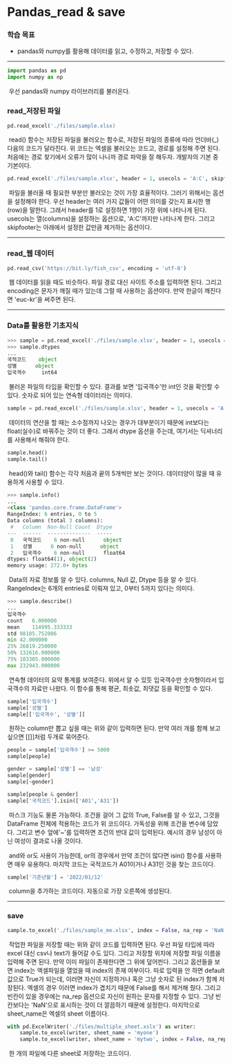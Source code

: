 # Pandas_read & save



### 학습 목표

- pandas와 numpy를 활용해 데이터를 읽고, 수정하고, 저장할 수 있다.



---



```python
import pandas as pd
import numpy as np
```

​	우선 pandas와 numpy 라이브러리를 불러온다.



### read_저장된 파일

```python
pd.read_excel('./files/sample.xlsx)
```

​	read() 함수는 저장된 파일을 불러오는 함수로, 저장된 파일의 종류에 따라 언더바(_) 다음의 코드가 달라진다. 위 코드는 엑셀을 불러오는 코드고, 경로를 설정해 주면 된다. 처음에는 경로 찾기에서 오류가 많이 나니까 경로 파악을 잘 해두자. 개발자의 기본 중 기본이다.



```python
pd.read_excel('./files/sample.xlsx', header = 1, usecols = 'A:C', skipfooter = 2)
```

​	파일을 불러올 때 필요한 부분만 불러오는 것이 가장 효율적이다. 그러기 위해서는 옵션을 설정해야 한다. 우선 header는 여러 가지 값들이 어떤 의미를 갖는지 표시한 행(row)을 말한다. 그래서 header를 1로 설정하면 1행이 가장 위에 나타나게 된다. usecols는 열(columns)을 설정하는 옵션으로, 'A:C'까지만 나타나게 한다. 그리고 skipfooter는 아래에서 설정한 값만큼 제거하는 옵션이다.  



---



### read_웹 데이터

```python
pd.read_csv('https://bit.ly/fish_csv', encoding = 'utf-8')
```

​	웹 데이터를 읽을 때도 비슷하다. 파일 경로 대신 사이트 주소를 입력하면 된다. 그리고 encoding은 문자가 깨질 때가 있는데 그럴 때 사용하는 옵션이다. 만약 한글이 깨진다면 'euc-kr'을 써주면 된다.



---



### Data를 활용한 기초지식

```python
>>> sample = pd.read_excel('./files/sample.xlsx', header = 1, usecols = 'A:C', skipfooter = 2)
>>> sample.dtypes
...
국적코드    object
성별      object
입국객수     int64
```

​	불러온 파일의 타입을 확인할 수 있다. 결과를 보면 '입국객수'만 int인 것을 확인할 수 있다. 숫자로 되어 있는 연속형 데이터라는 의미다.



```python
sample = pd.read_excel('./files/sample.xlsx', header = 1, usecols = 'A:C', skipfooter = 2, dtype = {'입국객수':np.float64})
```

​	데이터의 연산을 할 때는 소수점까지 나오는 경우가 대부분이기 때문에 int보다는 float(실수)로 바꿔주는 것이 더 좋다. 그래서 dtype 옵션을 주는데, 여기서는 딕셔너리를 사용해서 해줘야 한다.



```python
sample.head()
sample.tail()
```

​	head()와 tail() 함수는 각각 처음과 끝의 5개씩만 보는 것이다. 데이터양이 많을 때 유용하게 사용할 수 있다.



```python
>>> sample.info()
...
<class 'pandas.core.frame.DataFrame'>
RangeIndex: 6 entries, 0 to 5
Data columns (total 3 columns):
 #   Column  Non-Null Count  Dtype  
---  ------  --------------  -----  
 0   국적코드    6 non-null      object 
 1   성별      6 non-null      object 
 2   입국객수    6 non-null      float64
dtypes: float64(1), object(2)
memory usage: 272.0+ bytes
```

​	Data의 자료 정보를 알 수 있다. columns, Null 값, Dtype 등을 알 수 있다. RangeIndex는 6개의 entries로 이뤄져 있고, 0부터 5까지 있다는 의미다.



```python
>>> sample.describe()
...
입국객수
count	6.000000
mean	114995.333333
std	98105.752006
min	42.000000
25%	26819.250000
50%	132616.000000
75%	183305.000000
max	232943.000000
```

​	연속형 데이터의 요약 통계를 보여준다. 위에서 알 수 있듯 입국객수만 숫자형이라서 입국객수의 자료만 나왔다. 이 함수를 통해 평균, 최솟값, 최댓값 등을 확인할 수 있다.



```python
sample['입국객수']
sample['성별']
sample[['입국객수', '성별']]
```

​	원하는 column만 뽑고 싶을 때는 위와 같이 입력하면 된다. 만약 여러 개를 함께 보고 싶으면 [[]]처럼 두개로 묶어준다.



```python
people = sample['입국객수'] >= 5000
sample[people]

gender = sample['성별'] == '남성'
sample[gender]
sample[~gender]

sample[people & gender]
sample['국적코드'].isin(['A01','A31'])
```

​	마스크 기능도 물론 가능하다. 조건을 걸어 그 값의 True, False를 알 수 있고, 그것을 DataFrame 전체에 적용하는 코드가 위 코드이다. 가독성을 위해 조건을 변수에 담았다. 그리고 변수 앞에'~'를 입력하면 조건의 반대 값이 입력된다. 예시의 경우 남성이 아닌 여성이 결과로 나올 것이다.

​	and와 or도 사용이 가능한데, or의 경우에서 만약 조건이 많다면 isin() 함수를 사용하면 매우 유용하다. 마지막 코드는 국적코드가 A01이거나 A31인 것을 찾는 코드이다.



```python
sample['기준년월'] = '2022/01/12'
```

​	column을 추가하는 코드이다. 자동으로 가장 오른쪽에 생성된다.



---



### save

```python
sample.to_excel('./files/sample_me.xlsx', index = False, na_rep = 'NaN', sheet_name = 'amazing')
```

​	작업한 파일을 저장할 때는 위와 같이 코드를 입력하면 된다. 우선 파일 타입에 따라 excel 대신 csv나 text가 들어갈 수도 있다. 그리고 저장할 위치에 저장할 파일 이름을 입력해 주면 된다. 만약 이미 파일이 존재한다면 그 위에 덮어씐다. 그리고 옵션들을 보면 index는 엑셀파일을 열었을 때 index의 존재 여부이다. 따로 입력을 안 하면 default 값으로 True가 되는데, 이러면 자신이 지정하거나 혹은 그냥 숫자로 된 index가 함께 저장된다. 엑셀의 경우 이러면 index가 겹치기 때문에 False를 해서 제거해 줬다. 그리고 빈칸이 있을 경우에는 na_rep 옵션으로 자신이 원하는 문자를 지정할 수 있다. 그냥 빈칸보다는 'NaN'으로 표시하는 것이 더 깔끔하기 때문에 설정한다. 마지막으로 sheet_name은 엑셀의 sheet 이름이다.



```python
with pd.ExcelWriter('./files/multiple_sheet.xslx') as writer:
    sample.to_excel(writer, sheet_name = 'myone')
    sample.to_excel(writer, sheet_name = 'mytwo', index = False, na_rep = 'NaN')
```

​	한 개의 파일에 다른 sheet로 저장하는 코드이다.
